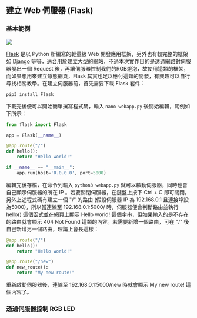 ## 建立 Web 伺服器 (Flask)

### 基本範例

![](https://i.imgur.com/0fyvq7G.png)

[Flask](https://flask.palletsprojects.com/en/2.0.x/) 是以 Python 所編寫的輕量級 Web 開發應用框架，另外也有較完整的框架如 [Django](https://www.djangoproject.com/) 等等，適合用於建立大型的網站，不過本次實作目的是透過網路對伺服器發出一個 Request 後，再讓伺服器控制我們的RGB燈泡，故使用這類的框架，而如果想用來建立靜態網頁，Flask 其實也足以應付這類的開發，有興趣可以自行尋找相關教學。在建立伺服器前，首先需要下載 Flask 套件：
```
pip3 install Flask
```

下載完後便可以開始簡單撰寫程式碼，輸入 `nano webapp.py` 後開始編輯，範例如下所示：
```python
from flask import Flask

app = Flask(__name__)

@app.route("/")              
def hello():
    return "Hello world!"

if __name__ == "__main__":
    app.run(host='0.0.0.0', port=5000)
```

編輯完後存檔，在命令列輸入 `python3 webapp.py` 就可以啟動伺服器，同時也會自己顯示伺服器的所在 IP 。若要關閉伺服器，在鍵盤上按下 Ctrl + C 即可關閉。另外上述程式碼有建立一個 "/" 的路由 (假設伺服器 IP 為 192.168.0.1 且連接埠設為5000)，所以當連線至 192.168.0.1:5000/ 時，伺服器便會判斷路由並執行 hello() 這個函式並在網頁上顯示 Hello world! 這個字串，但如果輸入的是不存在的路由就會顯示 404 Not Found 這類的內容。若需要新增一個路由，可在 "/" 後自己新增另一個路由，理論上會長這樣： 

```python
@app.route("/")              
def hello():
    return "Hello world!"

@app.route("/new")
def new_route():
    return "My new route!"
```

重新啟動伺服器後，連線至 192.168.0.1:5000/new 時就會顯示 My new route! 這個內容了。

### 透過伺服器控制 RGB LED